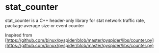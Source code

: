 # stat_counter

stat_counter is a C++ header-only library for stat network traffic rate, package average size or event counter

Inspired from [https://github.com/binux/pyspider/blob/master/pyspider/libs/counter.py](https://github.com/binux/pyspider/blob/master/pyspider/libs/counter.py)